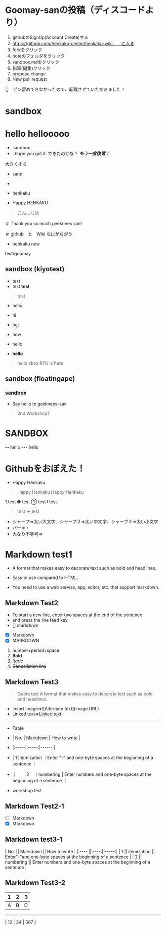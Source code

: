 # Goomay-sanの投稿（ディスコードより）
1. githubのSignUp(Account Create)する
2. https://github.com/henkaku-center/henkaku-wiki　　に入る
3. forkをクリック
4. noteのフォルダをクリック
5. sandbox.mdをクリック
6. 鉛筆(編集)クリック
7. propose change
8. New pull request

👆　ピン留めできなかったので、転載させていただきました！





# sandbox
# hello hellooooo
- sandbox
- I hope you got it.
できたのかな？
***もう一度復習！***

大きくする

- sand
- 

- henkaku

- Happy HENKAKU

> こんにちは

＃ Thank you so much geeknees san!

＃ github　と　Wiki なにがちがう

- henkaku now

test/goomay

## sandbox (kiyotest)

- test
- test
**test**
> test
- hello
- hi
- hej
- how

- hello
- **hello**
> hello
xbox
RYU is here

## sandbox (floatingape)
### sandbox
- Say hello to geeknees-san
> 2nd Workshop?
# SANDBOX
-- hello
--- hello
# Githubをおぼえた！

- Happy Henkaku
> Happy Henkaku
Happy Henkaku

1.test
❶ test
① test
Ⅰ test
> test
=> test
- シャープ=>太い大文字、シャープ２=>太い中文字、シャープ３=>太い小文字
- バー=>・
- 大なり不等号=>

# Markdown test1
- A format that makes easy to decorate text such as bold and headlines.
* Easy to use compared to HTML.
+ You need to use a web servise, app, editor, etc. that support markdown.
## Markdown Test2
- To start a new line, enter two spaces at the end of the sentence  
- and press the line feed key.
- [] markdown
- [X] Markdown
- [x] MARKDOWN
1. number+period+space
2. **Bold**
3. *Itaric*
4. ~~Cancellation line~~
## Markdown Test3
> Quote test
> A format that makes easy to decorate text such as bold and headlines.
- Insert image=>![Alternate text](image URL)
- Linked text=>[Linked text](URL)
*****
- Table  
- | No.  | Markdown  |  How to write |  
- |:-----|:-----:|------:|
- |  1   |itemization ｜Enter "-" and one-byte spaces at the beginning of a sentence ｜
- ｜　　２　｜numbering | Enter numbers and one-byte spaces at the beginning of a sentence ｜

- workshop test

## Markdown Test2-1
- [ ] Markdown
- [x] Markdown
## Markdown test3-1
|  No.  || Markdown || How to write |
|:---- ||:----:||-----:|
|  1  || itemization   || Enter"-"and one-byte spaces at the beginning of a sentence |
|   2 || numbering  || Enter numbers and one-byte spaces at the beginning of a sentence |
## Markdown Test3-2
|  1    |   2   |   3   |
| :---- | :---: | ----: |
|   A   | B     | C     |
---
|  12   | 34    |  567  |
